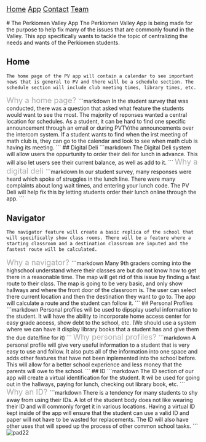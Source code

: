 <div class="topnav">
  <font size="4">
  <a class="active" href="https://jblasek.github.io/Pad22/">Home</a>
  <a class="active" href="https://jblasek.github.io/Pad22/pvapp.html">App</a>
  <a href="https://jblasek.github.io/Pad22/contact.html">Contact</a>
  <a href="https://jblasek.github.io/Pad22/team.html">Team</a>
  </font>
</div>
<br/>
<!--
how to link things[sample text](https://url.url) 
-->
# The Perkiomen Valley App
The Perkiomen Valley App is being made for the purpose to help fix many of the issues that are commonly found in the Valley. This app specifically wants to tackle the topic of centralizing the needs and wants of the Perkiomen students. 

## Home
```markdown
The home page of the PV app will contain a calendar to see important 
news that is general to PV and there will be a schedule section. The 
schedule section will include club meeting times, library times, etc.
```
<span style = "color: rgb(169,169,169); font-size: 20px">
Why a home page?
</span>
```markdown
In the student survey that was conducted, there was a question that 
asked what feature the students would want to see the most. The 
majority of reponses wanted a central location for schedules. As a 
student, it can be hard to find one specific announcement through an 
email or during PVTV/the announcements over the intercom system. If 
a student wants to find when the irst meeting of math club is, they 
can go to the calendar and look to see when math club is having its
meeting.
```
## Digital Deli
```markdown
The Digital Deli system will allow users the oppurtunity to order
their deli for lunch in advance. This will also let users see their 
current balance, as well as add to it.
```
<span style = "color: rgb(169,169,169); font-size: 20px">
Why a digital deli
</span>
```markdown
In our student survey, many responses were heard which spoke of 
struggles in the lunch line. There were many complaints about long 
wait times, and entering your lunch code. The PV Deli will help fix
this by letting students order their lunch online through the app. 
```

## Navigator
```markdown
The navigator feature will create a basic replica of the school that 
will specifically show class rooms. There will be a feature where a 
starting classroom and a destination classroom are inputed and the 
fastest route will be calculated.
```
<span style = "color: rgb(169,169,169); font-size: 20px">
Why a navigator?
  </span>
```markdown
Many 9th graders coming into the highschool understand where their 
classes are but do not know how to get there in a reasonable time. 
The map will get rid of this issue by finding a fast route to their 
class. The map is going to be very basic, and only show hallways and
where the front door of the classroom is. The user can select there 
current location and then the destination they want to go to. The app
will calculate a route and the student can follow it. 
```
## Personal Profiles
```markdown
Personal profiles will be used to dipsplay useful information to the
student. It will have the ability to incorporate home access center 
for easy grade access, show debt to the school, etc. (We should use a 
system where we can have it display library books that a student has 
and give them the due date/fine for it)
```
<span style = "color: rgb(169,169,169); font-size: 20px">
Why personal profiles?
</span>
```markdown
A personal profile will give very useful information to a student that 
is very easy to use and follow. It also puts all of the information
into one space and adds other features that have not been inplemented 
into the school before. This will allow for a better school experience
and less money that the parents will owe to the school.
```
## ID
```markdown
The ID section of our app will create a virtual identification for the 
student. It wil be used for going out in the hallways, paying for lunch, 
checking out library book, etc.
```
<span style = "color: rgb(169,169,169); font-size: 20px">
Why an ID?
</span>
```markdown
There is a tendency for many students to shy away from using their IDs. 
A lot of the student body does not like wearing their ID and will 
commonly forget it in various locations. Having a virtual ID kept
inside of the app will ensure that the student can use a valid ID 
and paper will not have to be wasted for replacements. The ID will 
also have other uses that will speed up the process of other common 
school tasks. 
```
<img src="https://i.ibb.co/DLw7yCj/pad22.png" alt="pad22">
